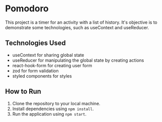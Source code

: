 # Pomodoro

This project is a timer for an activity with a list of history. It's objective is to demonstrate some technologies, such as useContext and useReducer.

## Technologies Used

- useContext for sharing global state
- useReducer for manipulating the global state by creating actions
- react-hook-form for creating user form
- zod for form validation
- styled components for styles

## How to Run

1. Clone the repository to your local machine.
2. Install dependencies using `npm install`.
3. Run the application using `npm start`.
